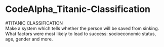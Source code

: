 # CodeAlpha_Titanic-Classification

#TITANIC CLASSIFICATION 
<br/>
Make a system which tells whether the person will be saved from sinking. What factors were most likely to lead to success: socioeconomic status, age, gender and more.
